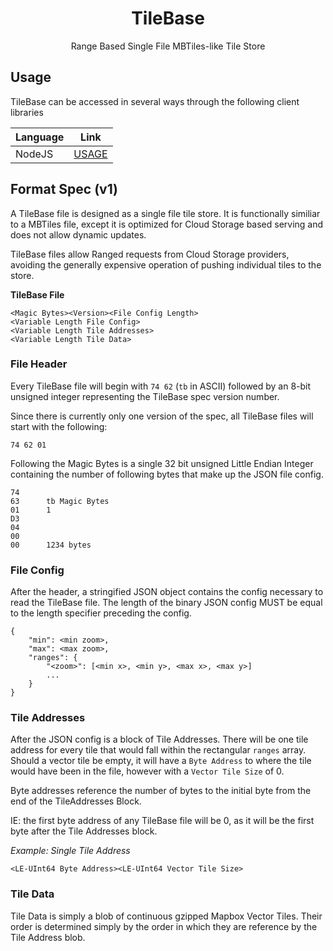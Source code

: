 <h1 align=center>TileBase</h1>
<p align=center>Range Based Single File MBTiles-like Tile Store</p>

## Usage

TileBase can be accessed in several ways through the following client libraries

| Language | Link |
| -------- | ---- |
| NodeJS   | [USAGE](https://openaddresses.github.io/tilebase/)

## Format Spec (v1)

A TileBase file is designed as a single file tile store. It is functionally similiar to a MBTiles file,
except it is optimized for Cloud Storage based serving and does not allow dynamic updates.

TileBase files allow Ranged requests from Cloud Storage providers, avoiding the generally expensive
operation of pushing individual tiles to the store.

__TileBase File__
```
<Magic Bytes><Version><File Config Length>
<Variable Length File Config>
<Variable Length Tile Addresses>
<Variable Length Tile Data>
```

### File Header

Every TileBase file will begin with `74 62` (`tb` in ASCII)  followed by an 8-bit unsigned integer
representing the TileBase spec version number.

Since there is currently only one version of the spec, all TileBase files will start with the following:
```
74 62 01
```

Following the Magic Bytes is a single 32 bit unsigned Little Endian Integer containing the number of following bytes
that make up the JSON file config.

```
74
63      tb Magic Bytes
01      1
D3
04
00
00      1234 bytes
```

### File Config

After the header, a stringified JSON object contains the config necessary to read the
TileBase file. The length of the binary JSON config MUST be equal to the length
specifier preceding the config.

```
{
    "min": <min zoom>,
    "max": <max zoom>,
    "ranges": {
        "<zoom>": [<min x>, <min y>, <max x>, <max y>]
        ...
    }
}
```

### Tile Addresses

After the JSON config is a block of Tile Addresses. There will be one tile
address for every tile that would fall within the rectangular `ranges` array.
Should a vector tile be empty, it will have a `Byte Address` to where the tile
would have been in the file, however with a `Vector Tile Size` of 0.

Byte addresses reference the number of bytes to the initial byte from the end
of the TileAddresses Block.

IE: the first byte address of any TileBase file will be 0, as it will be the
first byte after the Tile Addresses block.

_Example: Single Tile Address_
```
<LE-UInt64 Byte Address><LE-UInt64 Vector Tile Size>
```

### Tile Data

Tile Data is simply a blob of continuous gzipped Mapbox Vector Tiles. Their order
is determined simply by the order in which they are reference by the Tile
Address blob.

